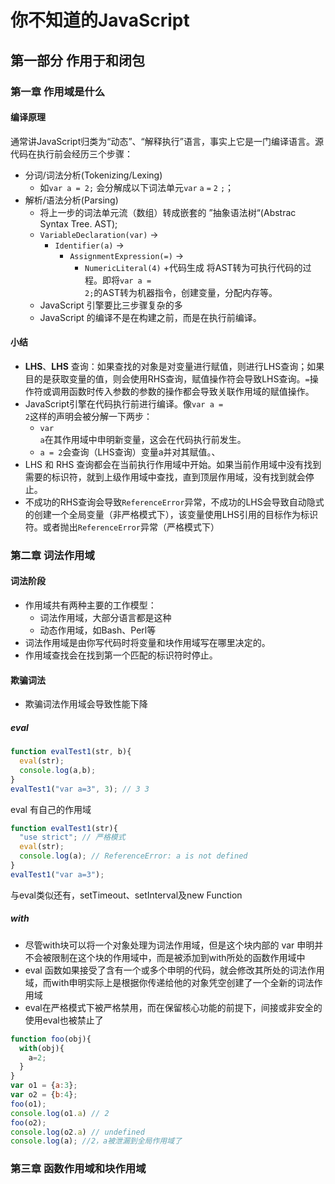 # 你不知道的JavaScript

## 第一部分 作用于和闭包

### 第一章 作用域是什么

#### 编译原理
通常讲JavaScript归类为“动态”、“解释执行”语言，事实上它是一门编译语言。源代码在执行前会经历三个步骤：
+ 分词/词法分析(Tokenizing/Lexing)
  + 如<code>var a = 2;</code> 会分解成以下词法单元<code>var</code> <code>a</code> <code>=</code> <code>2</code> <code>;</code>；
+ 解析/语法分析(Parsing)
  + 将上一步的词法单元流（数组）转成嵌套的 ”抽象语法树“(Abstrac Syntax Tree. AST);
  + <code>VariableDeclaration(var)</code> -> 
    + <code>Identifier(a)</code> -> 
      + <code>AssignmentExpression(=)</code> -> 
        + <code>NumericLiteral(4)</code>
+代码生成
将AST转为可执行代码的过程。即将<code>var a = 2;</code>的AST转为机器指令，创建变量，分配内存等。
  + JavaScript 引擎要比三步骤复杂的多
  + JavaScript 的编译不是在构建之前，而是在执行前编译。

#### 小结

+ **LHS**、**LHS** 查询：如果查找的对象是对变量进行赋值，则进行LHS查询；如果目的是获取变量的值，则会使用RHS查询，赋值操作符会导致LHS查询。<code>=</code>操作符或调用函数时传入参数的参数的操作都会导致关联作用域的赋值操作。
+ JavaScript引擎在代码执行前进行编译。像<code>var a = 2</code>这样的声明会被分解一下两步：
  + <code>var a</code>在其作用域中申明新变量，这会在代码执行前发生。
  + <code>a = 2</code>会查询（LHS查询）变量a并对其赋值。、
+ LHS 和 RHS 查询都会在当前执行作用域中开始。如果当前作用域中没有找到需要的标识符，就到上级作用域中查找，直到顶层作用域，没有找到就会停止。
+ 不成功的RHS查询会导致<code>ReferenceError</code>异常，不成功的LHS会导致自动隐式的创建一个全局变量（非严格模式下），该变量使用LHS引用的目标作为标识符。或者抛出<code>ReferenceError</code>异常（严格模式下）

### 第二章 词法作用域

#### 词法阶段

+ 作用域共有两种主要的工作模型：
  + 词法作用域，大部分语言都是这种
  + 动态作用域，如Bash、Perl等
+ 词法作用域是由你写代码时将变量和块作用域写在哪里决定的。
+ 作用域查找会在找到第一个匹配的标识符时停止。

#### 欺骗词法
+ 欺骗词法作用域会导致性能下降

##### eval
```javascript
function evalTest1(str, b){ 
  eval(str);
  console.log(a,b);
}
evalTest1("var a=3", 3); // 3 3 
```
eval 有自己的作用域

```javascript
function evalTest1(str){ 
  "use strict"; // 严格模式
  eval(str);
  console.log(a); // ReferenceError: a is not defined
}
evalTest1("var a=3");
```
与eval类似还有，setTimeout、setInterval及new Function

##### with

- 尽管with块可以将一个对象处理为词法作用域，但是这个块内部的 var 申明并不会被限制在这个块的作用域中，而是被添加到with所处的函数作用域中
- eval 函数如果接受了含有一个或多个申明的代码，就会修改其所处的词法作用域，而with申明实际上是根据你传递给他的对象凭空创建了一个全新的词法作用域
- eval在严格模式下被严格禁用，而在保留核心功能的前提下，间接或非安全的使用eval也被禁止了

```javascript
function foo(obj){
  with(obj){
    a=2;
  }
}
var o1 = {a:3};
var o2 = {b:4};
foo(o1);
console.log(o1.a) // 2
foo(o2);
console.log(o2.a) // undefined
console.log(a); //2，a被泄漏到全局作用域了
```
### 第三章 函数作用域和块作用域

